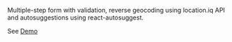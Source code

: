 Multiple-step form with validation, reverse geocoding using location.iq API and autosuggestions using react-autosuggest.

See <a href="https://cashcashjohnnycash.github.io/multiple-step-form/">Demo</a>
